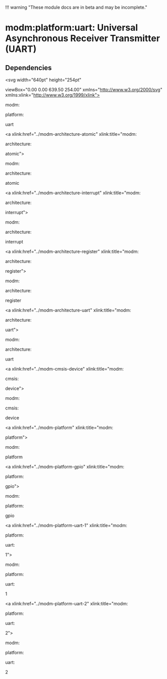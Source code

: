 !!! warning "These module docs are in beta and may be incomplete."

# modm:platform:uart: Universal Asynchronous Receiver Transmitter (UART)








## Dependencies

<?xml version="1.0" encoding="UTF-8" standalone="no"?>
<!DOCTYPE svg PUBLIC "-//W3C//DTD SVG 1.1//EN"
 "http://www.w3.org/Graphics/SVG/1.1/DTD/svg11.dtd">
<!-- Generated by graphviz version 2.38.0 (20140413.2041)
 -->
<!-- Title: modm:platform:uart Pages: 1 -->
<svg width="640pt" height="254pt"
 viewBox="0.00 0.00 639.50 254.00" xmlns="http://www.w3.org/2000/svg" xmlns:xlink="http://www.w3.org/1999/xlink">
<g id="graph0" class="graph" transform="scale(1 1) rotate(0) translate(4 250)">
<title>modm:platform:uart</title>
<polygon fill="white" stroke="none" points="-4,4 -4,-250 635.5,-250 635.5,4 -4,4"/>
<!-- modm_platform_uart -->
<g id="node1" class="node"><title>modm_platform_uart</title>
<polygon fill="lightgrey" stroke="black" stroke-width="2" points="381.5,-157 314.5,-157 314.5,-104 381.5,-104 381.5,-157"/>
<text text-anchor="middle" x="348" y="-141.8" font-family="Times New Roman,serif" font-size="14.00">modm:</text>
<text text-anchor="middle" x="348" y="-126.8" font-family="Times New Roman,serif" font-size="14.00">platform:</text>
<text text-anchor="middle" x="348" y="-111.8" font-family="Times New Roman,serif" font-size="14.00">uart</text>
</g>
<!-- modm_architecture_atomic -->
<g id="node2" class="node"><title>modm_architecture_atomic</title>
<g id="a_node2"><a xlink:href="../modm-architecture-atomic" xlink:title="modm:
architecture:
atomic">
<polygon fill="lightgrey" stroke="black" points="84,-246 0,-246 0,-193 84,-193 84,-246"/>
<text text-anchor="middle" x="42" y="-230.8" font-family="Times New Roman,serif" font-size="14.00">modm:</text>
<text text-anchor="middle" x="42" y="-215.8" font-family="Times New Roman,serif" font-size="14.00">architecture:</text>
<text text-anchor="middle" x="42" y="-200.8" font-family="Times New Roman,serif" font-size="14.00">atomic</text>
</a>
</g>
</g>
<!-- modm_platform_uart&#45;&gt;modm_architecture_atomic -->
<g id="edge1" class="edge"><title>modm_platform_uart&#45;&gt;modm_architecture_atomic</title>
<path fill="none" stroke="black" d="M314.28,-137.108C266.623,-145.573 176.971,-163.485 93.8374,-193.006"/>
<polygon fill="black" stroke="black" points="92.4708,-189.778 84.2574,-196.471 94.8517,-196.361 92.4708,-189.778"/>
</g>
<!-- modm_architecture_interrupt -->
<g id="node3" class="node"><title>modm_architecture_interrupt</title>
<g id="a_node3"><a xlink:href="../modm-architecture-interrupt" xlink:title="modm:
architecture:
interrupt">
<polygon fill="lightgrey" stroke="black" points="186,-246 102,-246 102,-193 186,-193 186,-246"/>
<text text-anchor="middle" x="144" y="-230.8" font-family="Times New Roman,serif" font-size="14.00">modm:</text>
<text text-anchor="middle" x="144" y="-215.8" font-family="Times New Roman,serif" font-size="14.00">architecture:</text>
<text text-anchor="middle" x="144" y="-200.8" font-family="Times New Roman,serif" font-size="14.00">interrupt</text>
</a>
</g>
</g>
<!-- modm_platform_uart&#45;&gt;modm_architecture_interrupt -->
<g id="edge2" class="edge"><title>modm_platform_uart&#45;&gt;modm_architecture_interrupt</title>
<path fill="none" stroke="black" d="M314.241,-144.16C284.969,-155.339 241.344,-172.476 195.392,-192.945"/>
<polygon fill="black" stroke="black" points="193.864,-189.794 186.174,-197.082 196.73,-196.18 193.864,-189.794"/>
</g>
<!-- modm_architecture_register -->
<g id="node4" class="node"><title>modm_architecture_register</title>
<g id="a_node4"><a xlink:href="../modm-architecture-register" xlink:title="modm:
architecture:
register">
<polygon fill="lightgrey" stroke="black" points="288,-246 204,-246 204,-193 288,-193 288,-246"/>
<text text-anchor="middle" x="246" y="-230.8" font-family="Times New Roman,serif" font-size="14.00">modm:</text>
<text text-anchor="middle" x="246" y="-215.8" font-family="Times New Roman,serif" font-size="14.00">architecture:</text>
<text text-anchor="middle" x="246" y="-200.8" font-family="Times New Roman,serif" font-size="14.00">register</text>
</a>
</g>
</g>
<!-- modm_platform_uart&#45;&gt;modm_architecture_register -->
<g id="edge3" class="edge"><title>modm_platform_uart&#45;&gt;modm_architecture_register</title>
<path fill="none" stroke="black" d="M317.948,-157.132C307.253,-166.255 295.07,-176.646 283.809,-186.251"/>
<polygon fill="black" stroke="black" points="281.526,-183.598 276.189,-192.75 286.069,-188.924 281.526,-183.598"/>
</g>
<!-- modm_architecture_uart -->
<g id="node5" class="node"><title>modm_architecture_uart</title>
<g id="a_node5"><a xlink:href="../modm-architecture-uart" xlink:title="modm:
architecture:
uart">
<polygon fill="lightgrey" stroke="black" points="390,-246 306,-246 306,-193 390,-193 390,-246"/>
<text text-anchor="middle" x="348" y="-230.8" font-family="Times New Roman,serif" font-size="14.00">modm:</text>
<text text-anchor="middle" x="348" y="-215.8" font-family="Times New Roman,serif" font-size="14.00">architecture:</text>
<text text-anchor="middle" x="348" y="-200.8" font-family="Times New Roman,serif" font-size="14.00">uart</text>
</a>
</g>
</g>
<!-- modm_platform_uart&#45;&gt;modm_architecture_uart -->
<g id="edge4" class="edge"><title>modm_platform_uart&#45;&gt;modm_architecture_uart</title>
<path fill="none" stroke="black" d="M348,-157.132C348,-165.114 348,-174.068 348,-182.616"/>
<polygon fill="black" stroke="black" points="344.5,-182.75 348,-192.75 351.5,-182.75 344.5,-182.75"/>
</g>
<!-- modm_cmsis_device -->
<g id="node6" class="node"><title>modm_cmsis_device</title>
<g id="a_node6"><a xlink:href="../modm-cmsis-device" xlink:title="modm:
cmsis:
device">
<polygon fill="lightgrey" stroke="black" points="464,-246 408,-246 408,-193 464,-193 464,-246"/>
<text text-anchor="middle" x="436" y="-230.8" font-family="Times New Roman,serif" font-size="14.00">modm:</text>
<text text-anchor="middle" x="436" y="-215.8" font-family="Times New Roman,serif" font-size="14.00">cmsis:</text>
<text text-anchor="middle" x="436" y="-200.8" font-family="Times New Roman,serif" font-size="14.00">device</text>
</a>
</g>
</g>
<!-- modm_platform_uart&#45;&gt;modm_cmsis_device -->
<g id="edge5" class="edge"><title>modm_platform_uart&#45;&gt;modm_cmsis_device</title>
<path fill="none" stroke="black" d="M373.927,-157.132C382.977,-166.079 393.261,-176.247 402.819,-185.696"/>
<polygon fill="black" stroke="black" points="400.382,-188.209 409.954,-192.75 405.304,-183.231 400.382,-188.209"/>
</g>
<!-- modm_platform -->
<g id="node7" class="node"><title>modm_platform</title>
<g id="a_node7"><a xlink:href="../modm-platform" xlink:title="modm:
platform">
<polygon fill="lightgrey" stroke="black" points="546,-238.5 482,-238.5 482,-200.5 546,-200.5 546,-238.5"/>
<text text-anchor="middle" x="514" y="-223.3" font-family="Times New Roman,serif" font-size="14.00">modm:</text>
<text text-anchor="middle" x="514" y="-208.3" font-family="Times New Roman,serif" font-size="14.00">platform</text>
</a>
</g>
</g>
<!-- modm_platform_uart&#45;&gt;modm_platform -->
<g id="edge6" class="edge"><title>modm_platform_uart&#45;&gt;modm_platform</title>
<path fill="none" stroke="black" d="M381.623,-146.932C407.054,-158.87 442.656,-176.154 473,-193 474.283,-193.712 475.581,-194.446 476.888,-195.195"/>
<polygon fill="black" stroke="black" points="475.151,-198.234 485.542,-200.299 478.706,-192.204 475.151,-198.234"/>
</g>
<!-- modm_platform_gpio -->
<g id="node8" class="node"><title>modm_platform_gpio</title>
<g id="a_node8"><a xlink:href="../modm-platform-gpio" xlink:title="modm:
platform:
gpio">
<polygon fill="lightgrey" stroke="black" points="631.5,-246 564.5,-246 564.5,-193 631.5,-193 631.5,-246"/>
<text text-anchor="middle" x="598" y="-230.8" font-family="Times New Roman,serif" font-size="14.00">modm:</text>
<text text-anchor="middle" x="598" y="-215.8" font-family="Times New Roman,serif" font-size="14.00">platform:</text>
<text text-anchor="middle" x="598" y="-200.8" font-family="Times New Roman,serif" font-size="14.00">gpio</text>
</a>
</g>
</g>
<!-- modm_platform_uart&#45;&gt;modm_platform_gpio -->
<g id="edge7" class="edge"><title>modm_platform_uart&#45;&gt;modm_platform_gpio</title>
<path fill="none" stroke="black" d="M381.514,-138.762C423.207,-148.401 496.086,-167.251 555,-193 555.094,-193.041 555.189,-193.083 555.283,-193.124"/>
<polygon fill="black" stroke="black" points="553.608,-196.202 564.136,-197.392 556.648,-189.897 553.608,-196.202"/>
</g>
<!-- modm_platform_uart_1 -->
<g id="node9" class="node"><title>modm_platform_uart_1</title>
<g id="a_node9"><a xlink:href="../modm-platform-uart-1" xlink:title="modm:
platform:
uart:
1">
<polygon fill="lightgrey" stroke="black" points="339.5,-68 272.5,-68 272.5,-0 339.5,-0 339.5,-68"/>
<text text-anchor="middle" x="306" y="-52.8" font-family="Times New Roman,serif" font-size="14.00">modm:</text>
<text text-anchor="middle" x="306" y="-37.8" font-family="Times New Roman,serif" font-size="14.00">platform:</text>
<text text-anchor="middle" x="306" y="-22.8" font-family="Times New Roman,serif" font-size="14.00">uart:</text>
<text text-anchor="middle" x="306" y="-7.8" font-family="Times New Roman,serif" font-size="14.00">1</text>
</a>
</g>
</g>
<!-- modm_platform_uart_1&#45;&gt;modm_platform_uart -->
<g id="edge8" class="edge"><title>modm_platform_uart_1&#45;&gt;modm_platform_uart</title>
<path fill="none" stroke="black" d="M320.69,-68.0515C324.471,-76.5592 328.553,-85.7438 332.379,-94.3536"/>
<polygon fill="black" stroke="black" points="329.302,-96.0467 336.561,-103.763 335.698,-93.2037 329.302,-96.0467"/>
</g>
<!-- modm_platform_uart_2 -->
<g id="node10" class="node"><title>modm_platform_uart_2</title>
<g id="a_node10"><a xlink:href="../modm-platform-uart-2" xlink:title="modm:
platform:
uart:
2">
<polygon fill="lightgrey" stroke="black" points="424.5,-68 357.5,-68 357.5,-0 424.5,-0 424.5,-68"/>
<text text-anchor="middle" x="391" y="-52.8" font-family="Times New Roman,serif" font-size="14.00">modm:</text>
<text text-anchor="middle" x="391" y="-37.8" font-family="Times New Roman,serif" font-size="14.00">platform:</text>
<text text-anchor="middle" x="391" y="-22.8" font-family="Times New Roman,serif" font-size="14.00">uart:</text>
<text text-anchor="middle" x="391" y="-7.8" font-family="Times New Roman,serif" font-size="14.00">2</text>
</a>
</g>
</g>
<!-- modm_platform_uart_2&#45;&gt;modm_platform_uart -->
<g id="edge9" class="edge"><title>modm_platform_uart_2&#45;&gt;modm_platform_uart</title>
<path fill="none" stroke="black" d="M375.961,-68.0515C372.048,-76.6506 367.82,-85.9414 363.866,-94.6311"/>
<polygon fill="black" stroke="black" points="360.667,-93.2117 359.711,-103.763 367.038,-96.1109 360.667,-93.2117"/>
</g>
</g>
</svg>

